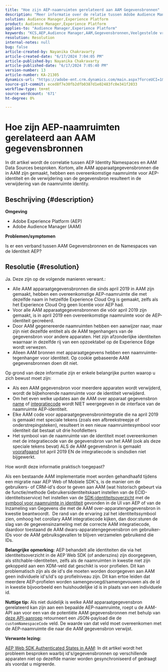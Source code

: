 ```yaml
---
title: "Hoe zijn AEP-naamruimten gerelateerd aan AAM Gegevensbronnen"
description: "Meer informatie over de relatie tussen Adobe Audience Manager (AAM) Data Sources en Adobe Experience Platform (AEP) Identity Namespaces."
solution: Audience Manager,Experience Platform
product: Audience Manager,Experience Platform
applies-to: "Audience Manager,Experience Platform"
keywords: "KCS,AEP,Audience Manager,AAM,Gegevensbronnen,Veelgestelde vragen"
resolution: Resolution
internal-notes: null
bug: false
article-created-by: Nayanika Chakravarty
article-created-date: "6/17/2024 7:04:05 PM"
article-published-by: Nayanika Chakravarty
article-published-date: "6/17/2024 7:05:40 PM"
version-number: 13
article-number: KA-21305
dynamics-url: "https://adobe-ent.crm.dynamics.com/main.aspx?forceUCI=1&pagetype=entityrecord&etn=knowledgearticle&id=f369155b-dc2c-ef11-840b-000d3a34c086"
source-git-commit: eced8f7e30fb2dfb0387d1e02483fc0e341f2033
workflow-type: tm+mt
source-wordcount: '671'
ht-degree: 0%

---
```


# Hoe zijn AEP-naamruimten gerelateerd aan AAM gegevensbronnen


In dit artikel wordt de correlatie tussen AEP Identity Namespaces en AAM Data Sources besproken. Kortom, alle AAM apparaatgegevensbronnen die in AAM zijn gemaakt, hebben een overeenkomstige naamruimte voor AEP-identiteit en de verwijdering van de gegevensbron resulteert in de verwijdering van de naamruimte identity.

## Beschrijving {#description}


<b>Omgeving</b>

- Adobe Experience Platform (AEP)
- Adobe Audience Manager (AAM)


<b>Problemen/symptomen</b>

Is er een verband tussen AAM Gegevensbronnen en de Namespaces van de Identiteit AEP?


## Resolutie {#resolution}


Ja. Deze zijn op de volgende manieren verwant.:

- Alle AAM apparaatgegevensbronnen die sinds april 2019 in AAM zijn gemaakt, hebben een overeenkomstige AEP-naamruimte die met dezelfde naam in hetzelfde Experience Cloud Org is gemaakt, zelfs als het Experience Cloud Org geen licentie voor AEP had.
- Voor alle AAM apparaatgegevensbronnen die vóór april 2019 zijn gemaakt, is in april 2019 een overeenkomstige naamruimte voor de AEP-identiteit gecreëerd.
- Door AAM gegenereerde naamruimten hebben een aanwijzer naar, maar zijn niet dezelfde entiteit als de AAM tegenhangers van de gegevensbron voor andere apparaten. Het zijn afzonderlijke identiteiten waarnaar in dezelfde rij van een opzoektabel op de Experience Edge wordt verwezen.
- Alleen AAM bronnen met apparaatgegevens hebben een naamruimte-tegenhanger voor identiteit. Op cookie gebaseerde AAM gegevensbronnen doen dit niet.


Op grond van deze informatie zijn er enkele belangrijke punten waarop u zich bewust moet zijn:

- Als een AAM gegevensbron voor meerdere apparaten wordt verwijderd, wordt de bijbehorende naamruimte voor de identiteit verwijderd.
- Om het even welke updates aan de AAM over apparaat gegevensbron <u>name</u> of <u>integratiecode</u> wordt NIET weergegeven in de interface van de naamruimte AEP-identiteit.
- Elke AAM code voor apparaatgegevensbronintegratie die na april 2019 is gemaakt met speciale tekens (zoals een afbreekstreepje of onderstrepingsteken), resulteert in een nieuw naamruimtesymbool voor identiteit dat bestaat uit drie hoofdletters
- Het symbool van de naamruimte van de identiteit moet overeenkomen met de integratiecode van de gegevensbron van het AAM (ook als deze speciale tekens bevat) ALS de AAM gegevensbron is gemaakt <u>voorafgaand</u> tot april 2019 EN de integratiecode is sindsdien niet bijgewerkt.


Hoe wordt deze informatie praktisch toegepast?

Als een bestaande AAM implementatie moet worden gehandhaafd tijdens een migratie naar AEP Web of Mobiele SDK&#39;s, is de manier om de gebruikers- of CRM-id&#39;s door te geven aan AAM (wat historisch gebeurt via de functie/methode Gebruikersidentiteitskaart instellen van de ECID-identiteitsservice) het instellen van de [SDK-identiteitsoverzicht](https://experienceleague.adobe.com/docs/experience-platform/edge/identity/overview.html?lang=en) met de <u>symbool voor naamruimte in identiteit</u> gevonden in de UI van AEP of van de Inzameling van Gegevens die met de AAM over-apparatengegevensbron in kwestie beantwoordt.  De rand van de ervaring zal het identiteitssymbool zien, omhoog het corollary AAM integratiecode kijken, dan door:sturen de slag van de gegevensinzameling met de correcte AAM integratiecode, daardoor toestaand de AAM dwars-apparatengegevensbron om gebruiker-IDs voor de AAM gebruiksgevallen te blijven verzamelen gebruikend die IDs.

<b>Belangrijke opmerking:</b> AEP behandelt alle identiteiten die via het identiteitsoverzicht in de AEP Web SDK (of anderszins) zijn doorgegeven, als stitchable-identiteiten, zelfs als de naamruimten in kwestie niet zijn gekoppeld aan een XDM-veld dat geschikt is voor profielen. Dit kan problematisch zijn als de id&#39;s die moeten worden doorgegeven aan AAM geen individuele id&#39;s/id&#39;s op profielniveau zijn. Dit kan ertoe leiden dat meerdere AEP-profielen worden samengevoegd/samengevouwen als de id in kwestie bijvoorbeeld een huishoudelijke id is in plaats van een individuele id.

<b>Nuttige tip:</b> Als niet duidelijk is welke AAM apparaatgegevensbron gerelateerd kan zijn aan een bepaalde AEP-naamruimte, roept u de AAM-API aan voor een van de potentiële AAM gegevensbronnen met behulp van [deze API-aanroep](https://bank.demdex.com/portal/api/v1/openapi.yaml) retourneert een JSON-payload die de `customNamespaceCode` veld. De waarde van dat veld moet overeenkomen met de AEP-naamruimte die naar die AAM gegevensbron verwijst.

<b>Verwante lezing:</b>

[AEP Web SDK Authenticated States in AAM](https://experienceleague.adobe.com/en/docs/experience-cloud-kcs/kbarticles/ka-21833): In dit artikel wordt het probleem besproken waarbij id&#39;s/gegevensbronnen op verschillende apparaten niet op dezelfde manier worden gesynchroniseerd of gedraagt als voordat u migreerde.


